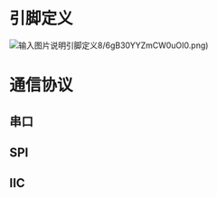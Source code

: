 # 引脚定义
![输入图片说明引脚定义](/imgs/2023-09-19/Fo2UdXk2KTaMTrNu.png)8/6gB30YYZmCW0uOI0.png)
# 通信协议
## 串口
## SPI
## IIC
<!--stackedit_data:
eyJoaXN0b3J5IjpbMzEwMDY3MTgxLC01MTcyOTk4NjksMTIyMD
AyMjc2OCwxNTEwNzA5NzI0XX0=
-->